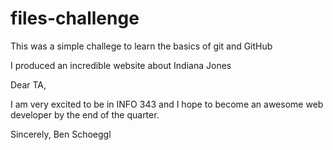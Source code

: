 files-challenge
===============
This was a simple challege to learn the basics of git and GitHub

I produced an incredible website about Indiana Jones

Dear TA,

I am very excited to be in INFO 343 and I hope to become an awesome web developer by the end of the quarter.

Sincerely,
Ben Schoeggl